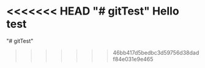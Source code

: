 <<<<<<< HEAD
"# gitTest" 
Hello test
=======
"# gitTest"
>>>>>>> 46bb417d5bedbc3d59756d38dadf84e031e9e465
